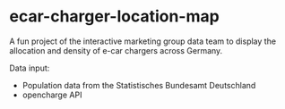 # ecar-charger-location-map
A fun project of the interactive marketing group data team to display the allocation and density of e-car chargers across Germany.

Data input: 
- Population data from the Statistisches Bundesamt Deutschland
- opencharge API



